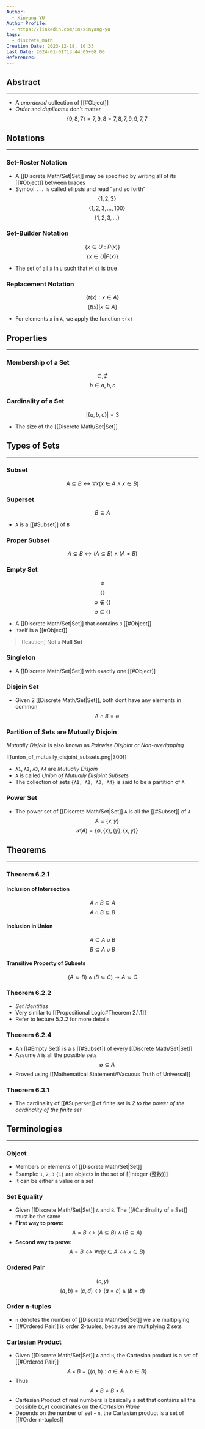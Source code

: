 ```yaml
---
Author:
  - Xinyang YU
Author Profile:
  - https://linkedin.com/in/xinyang-yu
tags:
  - discrete_math
Creation Date: 2023-12-18, 10:33
Last Date: 2024-01-01T13:44:05+08:00
References: 
---
```

## Abstract
---
- A *unordered* collection of [[#Object]]
- *Order* and *duplicates* don't matter
$$
\{9, 8, 7\} = {7, 9, 8} = {7, 8, 7, 9, 9, 7, 7}
$$




## Notations
---
### Set-Roster Notation
- A [[Discrete Math/Set|Set]] may be specified by writing all of its [[#Object]] between braces 
- Symbol `...` is called ellipsis and read "and so forth"
$$
\{1, 2, 3\}
$$
$$
\{1, 2, 3, \ldots, 100\}
$$
$$
\{1,2,3, \ldots\}
$$
### Set-Builder Notation
$$
\{x \in U : P(x)\}
$$
$$
\{x \in U | P(x)\}
$$
- The set of all `x` in `U` such that `P(x)` is true

### Replacement Notation
$$
\{t(x) : x \in A\}
$$
$$
\{t(x) | x \in A\}
$$
- For elements x in `A`, we apply the function `t(x)`
## Properties
---
### Membership of a Set
$$
\in, \not\in
$$
$$
b \in {a, b, c}
$$

### Cardinality of a Set
$$
|\{a, b, c\}| = 3
$$
- The size of the [[Discrete Math/Set|Set]]


## Types of Sets
---
### Subset
$$
A \subseteq B \leftrightarrow \forall x (x \in A \land x \in B)
$$

### Superset
$$
B \supseteq A
$$
- `A` is a [[#Subset]] of `B`


### Proper Subset
$$
A \subsetneq B \leftrightarrow (A \subseteq B) \land (A \ne B)
$$

### Empty Set
$$
\emptyset
$$
$$
\{\}
$$
$$
\emptyset \not\in \{\}
$$
$$
\emptyset \subseteq \{\}
$$
- A [[Discrete Math/Set|Set]] that contains `0` [[#Object]]
- Itself is a [[#Object]]
>[!caution] Not a **Null Set**

### Singleton
- A [[Discrete Math/Set|Set]] with exactly one [[#Object]]

### Disjoin Set
- Given 2 [[Discrete Math/Set|Set]], both dont have any elements in common
$$
A \cap B = \emptyset
$$

### Partition of Sets are Mutually Disjoin
*Mutually Disjoin* is also known as *Pairwise Disjoint* or *Non-overlapping*

![[union_of_mutually_disjoint_subsets.png|300]]
- `A1`, `A2`, `A3`, `A4` are *Mutually Disjoin*
- `A` is called *Union of Mutually Disjoint Subsets*
- The collection of sets `{A1, A2, A3, A4}` is said to be a partition of `A` 

### Power Set
- The power set of [[Discrete Math/Set|Set]] `A` is all the [[#Subset]] of `A`
$$
A = \{x, y\}
$$
$$
\mathcal{P}(A) = \{\emptyset, \{x\}, \{y\}, \{x,y\}\}
$$

## Theorems
---
### Theorem 6.2.1
#### Inclusion of Intersection
$$
A \cap B \subseteq A
$$
$$
A \cap B \subseteq B
$$

#### Inclusion in Union
$$
A \subseteq A \cup B
$$
$$
B \subseteq A \cup B
$$

#### Transitive Property of Subsets
$$
(A \subseteq B) \land (B \subseteq C) \rightarrow A \subseteq C
$$

### Theorem 6.2.2
- *Set Identities*
- Very similar to [[Propositional Logic#Theorem 2.1.1]]
- Refer to lecture 5.2.2 for more details
### Theorem 6.2.4
- An [[#Empty Set]] is a s [[#Subset]] of every [[Discrete Math/Set|Set]]
- Assume `A` is all the possible sets
$$
\emptyset \subseteq A
$$
- Proved using [[Mathematical Statement#Vacuous Truth of Universal]]

### Theorem 6.3.1
- The cardinality of [[#Superset]] of finite set is *2 to the power of the cardinality of the finite set*

## Terminologies
---
### Object
- Members or elements of [[Discrete Math/Set|Set]]
- Example: `1`, `2`, `3` `{1}` are objects in the set of [[Integer (整数)]]
- It can be either a value or a set

### Set Equality
- Given [[Discrete Math/Set|Set]] `A` and `B`. The [[#Cardinality of a Set]] must be the same
- **First way to prove:**
$$
A = B \leftrightarrow (A \subseteq B) \land (B \subseteq A)
$$
- **Second way to prove:**
$$
A = B \leftrightarrow \forall x (x \in A \leftrightarrow x \in B)
$$
### Ordered Pair
$$
(c, y)
$$
$$
(a, b) = (c, d) \leftrightarrow (a=c) \land (b=d)
$$

### Order n-tuples
- `n` denotes the number of [[Discrete Math/Set|Set]] we are multiplying
- [[#Ordered Pair]] is order 2-tuples, because are multiplying 2 sets

### Cartesian Product
- Given [[Discrete Math/Set|Set]] `A` and `B`, the Cartesian product is a set of [[#Ordered Pair]]
$$
A \times B = \{(a,b) : a\in A \land b\in B\}
$$
- Thus
$$
A \times B \neq B \times A
$$
- Cartesian Product of real numbers is basically a set that contains all the possible (x,y) coordinates on the *Cartesian Plane* 
- Depends on the number of set - `n`, the Cartesian product is a set of [[#Order n-tuples]]



